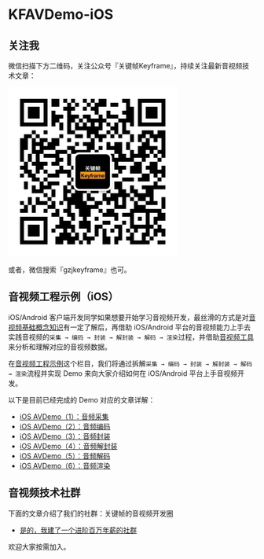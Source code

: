 # KFAVDemo-iOS

## 关注我

微信扫描下方二维码，关注公众号『关键帧Keyframe』，持续关注最新音视频技术文章：

![关键帧Keyframe](keyframe-qrcode.jpg)


或者，微信搜索『gzjkeyframe』也可。


## 音视频工程示例（iOS）

iOS/Android 客户端开发同学如果想要开始学习音视频开发，最丝滑的方式是对[音视频基础概念知识](https://mp.weixin.qq.com/mp/appmsgalbum?__biz=MjM5MTkxOTQyMQ==&action=getalbum&album_id=2140155659944787969#wechat_redirect)有一定了解后，再借助 iOS/Android 平台的音视频能力上手去实践音视频的`采集 → 编码 → 封装 → 解封装 → 解码 → 渲染`过程，并借助[音视频工具](https://mp.weixin.qq.com/mp/appmsgalbum?__biz=MjM5MTkxOTQyMQ==&action=getalbum&album_id=2216997905264082945#wechat_redirect)来分析和理解对应的音视频数据。

在[音视频工程示例](https://mp.weixin.qq.com/mp/appmsgalbum?__biz=MjM5MTkxOTQyMQ==&action=getalbum&album_id=2273301900659851268#wechat_redirect)这个栏目，我们将通过拆解`采集 → 编码 → 封装 → 解封装 → 解码 → 渲染`流程并实现 Demo 来向大家介绍如何在 iOS/Android 平台上手音视频开发。

以下是目前已经完成的 Demo 对应的文章详解：

- [iOS AVDemo（1）：音频采集](https://mp.weixin.qq.com/s/FDR_5cMfAJQgZhSvjgeWYA)
- [iOS AVDemo（2）：音频编码](https://mp.weixin.qq.com/s/q4n1dYTjcJVJolX-Wrdr9Q)
- [iOS AVDemo（3）：音频封装](https://mp.weixin.qq.com/s/R86qnQAi2njr6k7tFvTF-w)
- [iOS AVDemo（4）：音频解封装](https://mp.weixin.qq.com/s/fCZfIXriTXUPcI4d4te_ew)
- [iOS AVDemo（5）：音频解码](https://mp.weixin.qq.com/s/7Db81B9i16cLuq0jS42bmg)
- [iOS AVDemo（6）：音频渲染](https://mp.weixin.qq.com/s/xrt277Ia1OFP_XtwK1qlQg)




## 音视频技术社群

下面的文章介绍了我们的社群：关键帧的音视频开发圈

- [是的，我建了一个进阶百万年薪的社群](https://mp.weixin.qq.com/s/BWkXF_7p1s9umvvRNguH-w)

欢迎大家按需加入。



